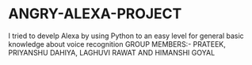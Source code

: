 # ANGRY-ALEXA-PROJECT
I tried to develp Alexa by using Python to an easy level for general basic knowledge about voice recognition
GROUP MEMBERS:-
PRATEEK,
PRIYANSHU DAHIYA,
LAGHUVI RAWAT AND
HIMANSHI GOYAL
